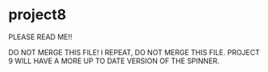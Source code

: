 # project8
PLEASE READ ME!!

DO NOT MERGE THIS FILE! I REPEAT, DO NOT MERGE THIS FILE. PROJECT 9 WILL HAVE A MORE UP TO DATE VERSION OF THE SPINNER.
